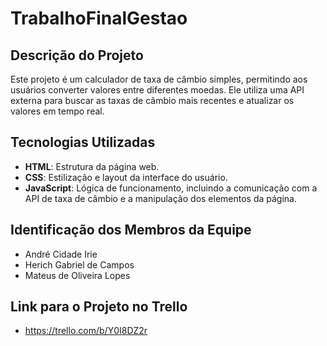 # TrabalhoFinalGestao

## Descrição do Projeto
Este projeto é um calculador de taxa de câmbio simples, permitindo aos usuários converter valores entre diferentes moedas. Ele utiliza uma API externa para buscar as taxas de câmbio mais recentes e atualizar os valores em tempo real.

## Tecnologias Utilizadas
* **HTML**: Estrutura da página web.
* **CSS**: Estilização e layout da interface do usuário.
* **JavaScript**: Lógica de funcionamento, incluindo a comunicação com a API de taxa de câmbio e a manipulação dos elementos da página.

## Identificação dos Membros da Equipe
* André Cidade Irie
* Herich Gabriel de Campos
* Mateus de Oliveira Lopes

## Link para o Projeto no Trello
* https://trello.com/b/Y0I8DZ2r